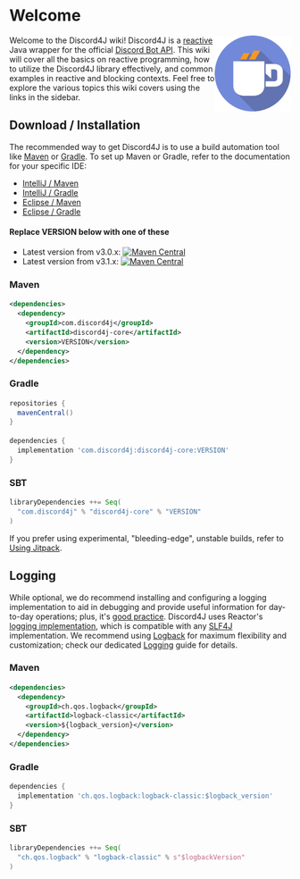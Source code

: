 # Welcome

<img align="right" src="https://raw.githubusercontent.com/Discord4J/discord4j-web/master/public/logo.svg?sanitize=true" width=27%>

Welcome to the Discord4J wiki! Discord4J is a [reactive](https://www.reactivemanifesto.org/) Java wrapper for the official [Discord Bot API](https://discordapp.com/developers/docs/intro). This wiki will cover all the basics on reactive programming, how to utilize the Discord4J library effectively, and common examples in reactive and blocking contexts. Feel free to explore the various topics this wiki covers using the links in the sidebar.

## Download / Installation
The recommended way to get Discord4J is to use a build automation tool like [Maven](https://maven.apache.org/) or [Gradle](https://gradle.org/). To set up Maven or Gradle, refer to the documentation for your specific IDE:

* [IntelliJ / Maven](https://www.jetbrains.com/help/idea/maven-support.html)
* [IntelliJ / Gradle](https://www.jetbrains.com/help/idea/getting-started-with-gradle.html)
* [Eclipse / Maven](http://www.vogella.com/tutorials/EclipseMaven/article.html)
* [Eclipse / Gradle](http://www.vogella.com/tutorials/EclipseGradle/article.html)

#### Replace VERSION below with one of these
* Latest version from v3.0.x: [![Maven Central](https://img.shields.io/maven-central/v/com.discord4j/discord4j-core/3.0.svg?style=flat-square)](https://search.maven.org/artifact/com.discord4j/discord4j-core)
* Latest version from v3.1.x: [![Maven Central](https://img.shields.io/maven-central/v/com.discord4j/discord4j-core.svg?style=flat-square)](https://search.maven.org/artifact/com.discord4j/discord4j-core)

### Maven
```xml
<dependencies>
  <dependency>
    <groupId>com.discord4j</groupId>
    <artifactId>discord4j-core</artifactId>
    <version>VERSION</version>
  </dependency>
</dependencies>
```
### Gradle
```groovy
repositories {
  mavenCentral()
}

dependencies {
  implementation 'com.discord4j:discord4j-core:VERSION'
}
```
### SBT
```scala
libraryDependencies ++= Seq(
  "com.discord4j" % "discord4j-core" % "VERSION"
)
```
If you prefer using experimental, "bleeding-edge", unstable builds, refer to [Using Jitpack](Using-Jitpack.md).

## Logging
While optional, we do recommend installing and configuring a logging implementation to aid in debugging and provide useful information for day-to-day operations; plus, it's [good practice](https://softwareengineering.stackexchange.com/questions/37294/logging-why-and-what). Discord4J uses Reactor's [logging implementation](https://projectreactor.io/docs/core/release/reference/#_logging_a_sequence), which is compatible with any [SLF4J](https://www.slf4j.org/) implementation. We recommend using [Logback](https://logback.qos.ch/) for maximum flexibility and customization; check our dedicated [Logging](Logging.md) guide for details.
### Maven
```xml
<dependencies>
  <dependency>
    <groupId>ch.qos.logback</groupId>
    <artifactId>logback-classic</artifactId>
    <version>${logback_version}</version>
  </dependency>
</dependencies>
```
### Gradle
```groovy
dependencies {
  implementation 'ch.qos.logback:logback-classic:$logback_version'
}
```
### SBT
```scala
libraryDependencies ++= Seq(
  "ch.qos.logback" % "logback-classic" % s"$logbackVersion"
)
```